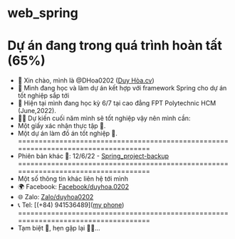 # web_spring
Dự án đang trong quá trình hoàn tất (65%)
===================================================================================
- 👋 Xin chào, mình là @DHoa0202 ([Duy Hòa.cv](https://drive.google.com/file/d/19YHOLrYEot7ut83p7vH9qXR9CGo_QigI/view?usp=sharing))
- 👀 Mình đang học và làm dự án kết hợp với framework Spring cho dự án tốt nghiệp sắp tới
- 🌱 Hiện tại mình đang học kỳ 6/7 tại cao đẳng FPT Polytechnic HCM (June,2022).
- 🙆‍♂️ Dự kiến cuối năm mình sẽ tốt nghiệp vậy nên mình cần:
-   Một giấy xác nhận thực tập 📃.
-   Một dự án làm đồ án tốt nghiệp 📑.
===================================================================================
- Phiên bản khác 🤣: 12/6/22 - [Spring_project-backup](https://drive.google.com/drive/folders/12KdhW96rfFN6aiAd-EVX4Mb_fj2GJxC4?usp=sharing)
===================================================================================
- Một số thông tin khác liên hệ tới mình
- 🌍 Facebook: [Facebook/duyhoa.0202](https://www.facebook.com/duyhoa.0202)
- 🌐 Zalo: [Zalo/duyhoa0202](http://zaloapp.com/qr/p/1ayh4ml3uq24q)
- 📞 Tel: [(+84) 941536489](<a href="tel:(+84)941536489">my phone</a>)
===================================================================================
- Tạm biệt 👋, hẹn gặp lại 💁‍♂️...
